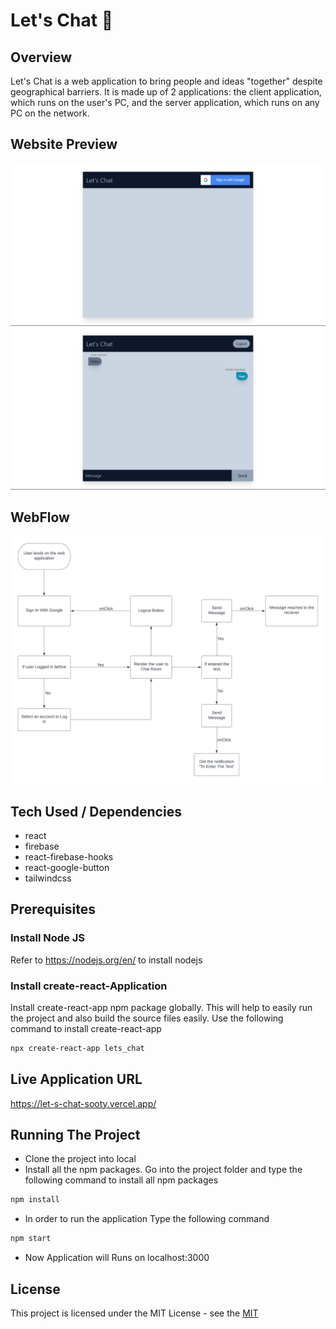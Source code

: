 # Let's Chat 💬

## Overview
Let's Chat is a web application to bring people and ideas "together" despite geographical barriers. It is made up of 2 applications: the client application, which runs on the user's PC, and the server application, which runs on any PC on the network.


## Website Preview
![image](./public/Screenshot/Screenshot-1.png)
![image](./public/Screenshot/Screenshot-2.png)


## WebFlow
![image](./public/Screenshot/FlowChart.png)


## Tech Used / Dependencies
- react 
- firebase
- react-firebase-hooks
- react-google-button
- tailwindcss


## Prerequisites

### Install Node JS

Refer to https://nodejs.org/en/ to install nodejs

### Install create-react-Application

Install create-react-app npm package globally. This will help to easily run the project and also build the source files easily. Use the following command to install create-react-app

```bash
npx create-react-app lets_chat
```


## Live Application URL
https://let-s-chat-sooty.vercel.app/

## Running The Project
- Clone the project into local
- Install all the npm packages. Go into the project folder and type the following command to install all npm packages
```bash
npm install
```
- In order to run the application Type the following command
```bash
npm start
```
- Now Application will Runs on localhost:3000


## License
This project is licensed under the MIT License - see the [MIT](./LICENSE.md)

